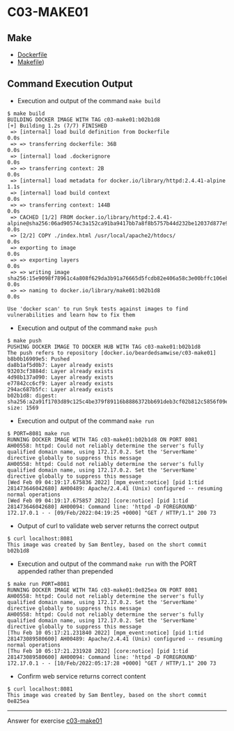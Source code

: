 # C03-MAKE01

## Make
- [Dockerfile](https://github.com/devopsacademyau/academy/blob/beardedsamwise/c03-make01/classes/03class/exercises/c03-make01/beardedsamwise/Dockerfile)
- [Makefile](https://github.com/devopsacademyau/academy/blob/beardedsamwise/c03-make01/classes/03class/exercises/c03-make01/beardedsamwise/Makefile))

## Command Execution Output

- Execution and output of the command `make build`
```
$ make build
BUILDING DOCKER IMAGE WITH TAG c03-make01:b02b1d8
[+] Building 1.2s (7/7) FINISHED
 => [internal] load build definition from Dockerfile                                                                                                       0.0s
 => => transferring dockerfile: 36B                                                                                                                        0.0s
 => [internal] load .dockerignore                                                                                                                          0.0s
 => => transferring context: 2B                                                                                                                            0.0s
 => [internal] load metadata for docker.io/library/httpd:2.4.41-alpine                                                                                     1.1s
 => [internal] load build context                                                                                                                          0.0s
 => => transferring context: 144B                                                                                                                          0.0s
 => CACHED [1/2] FROM docker.io/library/httpd:2.4.41-alpine@sha256:06ad90574c3a152ca91ba9417bb7a8f8b5757b44d232be12037d877e9f8f68ed                        0.0s
 => [2/2] COPY ./index.html /usr/local/apache2/htdocs/                                                                                                     0.0s
 => exporting to image                                                                                                                                     0.0s
 => => exporting layers                                                                                                                                    0.0s
 => => writing image sha256:15e9098f78961c4a808f629da3b91a76665d5fcdb82e406a58c3e00bffc106eb                                                               0.0s
 => => naming to docker.io/library/make01:b02b1d8                                                                                                          0.0s

Use 'docker scan' to run Snyk tests against images to find vulnerabilities and learn how to fix them
```

- Execution and output of the command `make push`
```
$ make push
PUSHING DOCKER IMAGE TO DOCKER HUB WITH TAG c03-make01:b02b1d8
The push refers to repository [docker.io/beardedsamwise/c03-make01]
b8b0b16909e5: Pushed
da8b1af5d0b7: Layer already exists
93203cf3884d: Layer already exists
4d98b137a090: Layer already exists
e77842cc6cf9: Layer already exists
294ac687b5fc: Layer already exists
b02b1d8: digest: sha256:a2a91f1703d89c125c4be379f89116b8886372bb691deb3cf02b812c5856f09e size: 1569
```

- Execution and output of the command `make run`
```
$ PORT=8081 make run
RUNNING DOCKER IMAGE WITH TAG c03-make01:b02b1d8 ON PORT 8081
AH00558: httpd: Could not reliably determine the server's fully qualified domain name, using 172.17.0.2. Set the 'ServerName' directive globally to suppress this message
AH00558: httpd: Could not reliably determine the server's fully qualified domain name, using 172.17.0.2. Set the 'ServerName' directive globally to suppress this message
[Wed Feb 09 04:19:17.675836 2022] [mpm_event:notice] [pid 1:tid 281473646042680] AH00489: Apache/2.4.41 (Unix) configured -- resuming normal operations
[Wed Feb 09 04:19:17.675857 2022] [core:notice] [pid 1:tid 281473646042680] AH00094: Command line: 'httpd -D FOREGROUND'
172.17.0.1 - - [09/Feb/2022:04:19:25 +0000] "GET / HTTP/1.1" 200 73
```
- Output of curl to validate web server returns the correct output
```
$ curl localhost:8081
This image was created by Sam Bentley, based on the short commit b02b1d8
```

- Execution and output of the command `make run` with the PORT appended rather than prepended
```
$ make run PORT=8081
RUNNING DOCKER IMAGE WITH TAG c03-make01:0e825ea ON PORT 8081
AH00558: httpd: Could not reliably determine the server's fully qualified domain name, using 172.17.0.2. Set the 'ServerName' directive globally to suppress this message
AH00558: httpd: Could not reliably determine the server's fully qualified domain name, using 172.17.0.2. Set the 'ServerName' directive globally to suppress this message
[Thu Feb 10 05:17:21.231840 2022] [mpm_event:notice] [pid 1:tid 281473089580600] AH00489: Apache/2.4.41 (Unix) configured -- resuming normal operations
[Thu Feb 10 05:17:21.231928 2022] [core:notice] [pid 1:tid 281473089580600] AH00094: Command line: 'httpd -D FOREGROUND'
172.17.0.1 - - [10/Feb/2022:05:17:28 +0000] "GET / HTTP/1.1" 200 73
```

- Confirm web service returns correct content
```
$ curl localhost:8081
This image was created by Sam Bentley, based on the short commit 0e825ea
```

***
Answer for exercise [c03-make01](https://github.com/devopsacademyau/academy/blob/8b64a93a228398e7342afe7b845cd197b22afaf3/classes/03class/exercises/c03-make01/README.md)